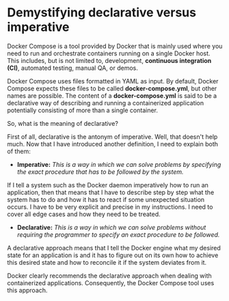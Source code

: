 # Demystifying declarative versus imperative

Docker Compose is a tool provided by Docker that is mainly used where you need to run and orchestrate containers running on a single Docker host. This includes, but is not limited to, development, **continuous integration (CI)**, automated testing, manual QA, or demos.

Docker Compose uses files formatted in YAML as input. By default, Docker Compose expects these files to be called **docker-compose.yml**, but other names are possible. The content of a **docker-compose.yml** is said to be a declarative way of describing and running a containerized application potentially consisting of more than a single container.

So, what is the meaning of declarative?

First of all, declarative is the antonym of imperative. Well, that doesn't help much. Now that I have introduced another definition, I need to explain both of them:

- **Imperative:** *This is a way in which we can solve problems by specifying the exact procedure that has to be followed by the system.*

If I tell a system such as the Docker daemon imperatively how to run an application, then that means that I have to describe step by step what the system has to do and how it has to react if some unexpected situation occurs. I have to be very explicit and precise in my instructions. I need to cover all edge cases and how they need to be treated.

- **Declarative:** *This is a way in which we can solve problems without requiring the programmer to specify an exact procedure to be followed.*

A declarative approach means that I tell the Docker engine what my desired state for an application is and it has to figure out on its own how to achieve this desired state and how to reconcile it if the system deviates from it.

Docker clearly recommends the declarative approach when dealing with containerized applications. Consequently, the Docker Compose tool uses this approach. 